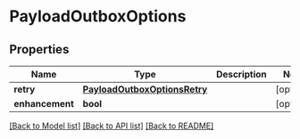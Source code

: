 # PayloadOutboxOptions

## Properties
Name | Type | Description | Notes
------------ | ------------- | ------------- | -------------
**retry** | [**PayloadOutboxOptionsRetry**](PayloadOutboxOptionsRetry.md) |  | [optional] 
**enhancement** | **bool** |  | [optional] 

[[Back to Model list]](../README.md#documentation-for-models) [[Back to API list]](../README.md#documentation-for-api-endpoints) [[Back to README]](../README.md)


